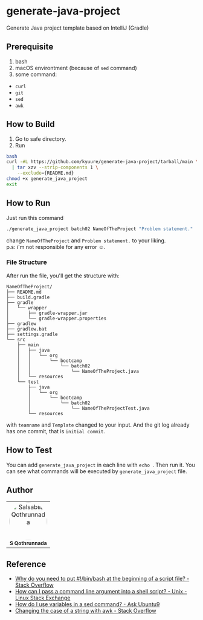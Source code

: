 # generate-java-project
Generate Java project template based on IntelliJ (Gradle)


## Prerequisite
1. bash
2. macOS environtment (because of `sed` command)
3. some command:
  - `curl`
  - `git`
  - `sed`
  - `awk`


## How to Build
1. Go to safe directory.
2. Run
```sh
bash
curl -#L https://github.com/kyuure/generate-java-project/tarball/main \
  | tar xzv --strip-components 1 \
    --exclude={README.md}
chmod +x generate_java_project
exit
```


## How to Run
Just run this command
```sh
./generate_java_project batch02 NameOfTheProject "Problem statement."
```
change `NameOfTheProject` and `Problem statement.` to your liking. <br>
p.s: i'm not responsible for any error ☺️.

### File Structure
After run the file, you'll get the structure with:
```
NameOfTheProject/
├── README.md
├── build.gradle
├── gradle
│   └── wrapper
│       ├── gradle-wrapper.jar
│       └── gradle-wrapper.properties
├── gradlew
├── gradlew.bat
├── settings.gradle
└── src
    ├── main
    │   ├── java
    │   │   └── org
    │   │       └── bootcamp
    │   │           └── batch02
    │   │               └── NameOfTheProject.java
    │   └── resources
    └── test
        ├── java
        │   └── org
        │       └── bootcamp
        │           └── batch02
        │               └── NameOfTheProjectTest.java
        └── resources
```
with `teamname` and `Template` changed to your input.
And the git log already has one commit, that is `initial commit`.


## How to Test
You can add `generate_java_project` in each line with `echo `.
Then run it. You can see what commands will be executed by `generate_java_project` file.


## Author
<table>
  <tr>
<td align="center">
  <img src="https://avatars.githubusercontent.com/kyuure" width="100px;" alt="Salsabila Qothrunnada" style="border-radius:50%"/>
  <br/>
  <sub><b>S Qothrunnada</b></sub>
  <br/>
</td>
  </tr>
</table>


## Reference
- [Why do you need to put #!/bin/bash at the beginning of a script file? - Stack Overflow](https://stackoverflow.com/questions/8967902/why-do-you-need-to-put-bin-bash-at-the-beginning-of-a-script-file)
- [How can I pass a command line argument into a shell script? - Unix - Linux Stack Exchange](https://unix.stackexchange.com/questions/31414/how-can-i-pass-a-command-line-argument-into-a-shell-script)
- [How do I use variables in a sed command? - Ask Ubuntu9](https://askubuntu.com/questions/76808/how-do-i-use-variables-in-a-sed-command)
- [Changing the case of a string with awk - Stack Overflow](https://stackoverflow.com/questions/14139672/changing-the-case-of-a-string-with-awk)

